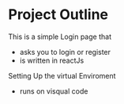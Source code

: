 # Project Outline

This is a simple Login page that

* asks you to login or register
* is written in reactJs 


Setting Up the virtual Enviroment
* runs on visqual code
